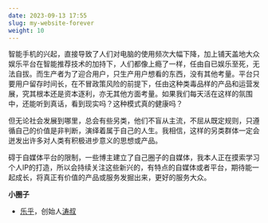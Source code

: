 ```yaml
---
date: 2023-09-13 17:55
slug: my-website-forever
weight: 10
---
```


智能手机的兴起，直接导致了人们对电脑的使用频次大幅下降，加上铺天盖地大众娱乐平台在智能推荐技术的加持下，人们都像上瘾了一样，任由自已娱乐至死，无法自拔。而生产者为了迎合用户，只生产用户想看的东西，没有其他考量。平台只要用户留存时间长，在不冒政策风险的前提下，任由这种类毒品样的产品和运营发展，究其根本还是资本逐利，亦无其他方面考量。如果我们每天活在这样的氛围中，还能听到真话，看到现实吗？这种模式真的健康吗？

但无论社会发展到哪里，总会有些另类，他们不盲从主流，不屈从既定规则，只遵循自己的价值是非判断，演绎着属于自己的人生。我相信，这样的另类群体一定会迸发出许多对人类有积极进步意义的思想或产品。

碍于自媒体平台的限制，一些博主建立了自己圈子的自媒体，我本人正在摸索学习个人IP的打造，所以会持续关注这些新兴的，有特点的自媒体或者平台，期待能一起成长，将真正有价值的产品或服务发掘出来，更好的服务大众。

**小圈子**

* [乐乎](https://lehu.in/)，创始人[涛叔](https://taoshu.in/)
